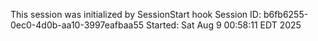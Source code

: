 This session was initialized by SessionStart hook
Session ID: b6fb6255-0ec0-4d0b-aa10-3997eafbaa55
Started: Sat Aug  9 00:58:11 EDT 2025
